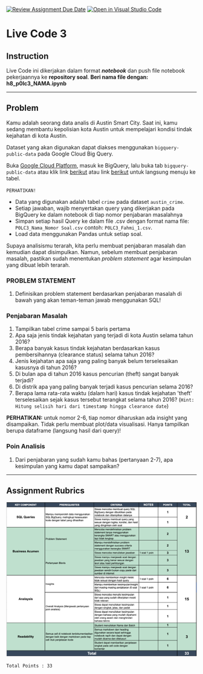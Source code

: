 [![Review Assignment Due Date](https://classroom.github.com/assets/deadline-readme-button-24ddc0f5d75046c5622901739e7c5dd533143b0c8e959d652212380cedb1ea36.svg)](https://classroom.github.com/a/0FPQmOhC)
[![Open in Visual Studio Code](https://classroom.github.com/assets/open-in-vscode-718a45dd9cf7e7f842a935f5ebbe5719a5e09af4491e668f4dbf3b35d5cca122.svg)](https://classroom.github.com/online_ide?assignment_repo_id=11357173&assignment_repo_type=AssignmentRepo)
# Live Code 3

## Instruction

Live Code ini dikerjakan dalam format ***notebook*** dan push file notebook pekerjaannya ke <strong>repository soal</strong>. **Beri nama file dengan: h8_p0lc3_NAMA.ipynb**

---

## Problem

Kamu adalah seorang data analis di Austin Smart City. Saat ini, kamu sedang membantu kepolisian kota Austin untuk mempelajari kondisi tindak kejahatan di kota Austin.

Dataset yang akan digunakan dapat diakses menggunakan `bigquery-public-data` pada Google Cloud Big Query.

Buka [Google Cloud Platform](https://console.cloud.google.com/), masuk ke BigQuery, lalu buka tab `bigquery-public-data` atau klik link [berikut](https://console.cloud.google.com/bigquery?p=bigquery-public-data&d=samples&page=dataset&_ga=2.245085957.1471931019.1642739417-486643658.1638156099) atau link [berikut](https://console.cloud.google.com/bigquery?p=bigquery-public-data&d=austin_crime&t=crime&page=table) untuk langsung menuju ke tabel.

`PERHATIKAN!`
* Data yang digunakan adalah tabel `crime` pada dataset `austin_crime`.
* Setiap jawaban, wajib menyertakan query yang dikerjakan pada BigQuery ke dalam notebook di tiap nomor penjabaran masalahnya
* Simpan setiap hasil Query ke dalam file .csv dengan format nama file: `P0LC3_Nama_Nomor Soal.csv` contoh: `P0LC3_Fahmi_1.csv`.
* Load data menggunakan Pandas untuk setiap soal.

Supaya analisismu terarah, kita perlu membuat penjabaran masalah dan kemudian dapat disimpulkan. Namun, sebelum membuat penjabaran masalah, pastikan sudah menentukan *problem statement* agar kesimpulan yang dibuat lebih terarah.

### **PROBLEM STATEMENT**
1. Definisikan problem statement berdasarkan penjabaran masalah di bawah yang akan teman-teman jawab menggunakan SQL!

### **Penjabaran Masalah**
1. Tampilkan tabel crime sampai 5 baris pertama
2. Apa saja jenis tindak kejahatan yang terjadi di kota Austin selama tahun 2016?
3. Berapa banyak kasus tindak kejahatan berdasarkan kasus pembersihannya (clearance status) selama tahun 2016?
4. Jenis kejahatan apa saja yang paling banyak belum terselesaikan kasusnya di tahun 2016?
5. Di bulan apa di tahun 2016 kasus pencurian (theft) sangat banyak terjadi?
6. Di distrik apa yang paling banyak terjadi kasus pencurian selama 2016?
7. Berapa lama rata-rata waktu (dalam hari) kasus tindak kejahatan 'theft' terselesaikan sejak kasus tersebut terangkat selama tahun 2016? (`Hint: Hitung selisih hari dari timestamp hingga clearance date`)

**PERHATIKAN:** untuk nomor 2-6, tiap nomor diharuskan ada insight yang disampaikan. Tidak perlu membuat plot/data visualisasi. Hanya tampilkan berupa dataframe (langsung hasil dari query)!

### **Poin Analisis**
1. Dari penjabaran yang sudah kamu bahas (pertanyaan 2-7), apa kesimpulan yang kamu dapat sampaikan?

---

## Assignment Rubrics

<img src="https://raw.githubusercontent.com/fahmimnalfrzki/Dataset/main/Screenshot%202022-12-16%20at%2017.13.23.png"></img>

```
Total Points : 33
```
